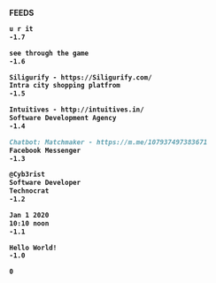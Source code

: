<b>FEEDS<b>
 
```markdown
u r it
-1.7
```
```markdown
see through the game
-1.6
```
```markdown
Siligurify - https://Siligurify.com/
Intra city shopping platfrom
-1.5
```
 ```markdown
Intuitives - http://intuitives.in/
Software Development Agency
-1.4
```
  ```markdown
Chatbot: Matchmaker - https://m.me/107937497383671
Facebook Messenger
-1.3
```
```markdown
@Cyb3rist
Software Developer
Technocrat
-1.2
```
```markdown
Jan 1 2020
10:10 noon
-1.1
```
```markdown
Hello World!
-1.0
```
```markdown
0
```
